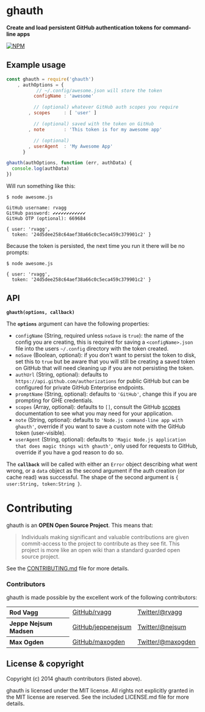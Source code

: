 # ghauth

**Create and load persistent GitHub authentication tokens for command-line apps**

[![NPM](https://nodei.co/npm/ghauth.png?mini=true)](https://nodei.co/npm/ghauth/)

## Example usage

```js
const ghauth = require('ghauth')
    , authOptions = {
           // ~/.config/awesome.json will store the token
          configName : 'awesome'

          // (optional) whatever GitHub auth scopes you require
        , scopes     : [ 'user' ]

          // (optional) saved with the token on GitHub
        , note       : 'This token is for my awesome app'

          // (optional)
        , userAgent  : 'My Awesome App'
      }

ghauth(authOptions, function (err, authData) {
  console.log(authData)
})
```

Will run something like this:

```
$ node awesome.js

GitHub username: rvagg
GitHub password: ✔✔✔✔✔✔✔✔✔✔✔✔
GitHub OTP (optional): 669684

{ user: 'rvagg',
  token: '24d5dee258c64aef38a66c0c5eca459c379901c2' }
```

Because the token is persisted, the next time you run it there will be no prompts:


```
$ node awesome.js

{ user: 'rvagg',
  token: '24d5dee258c64aef38a66c0c5eca459c379901c2' }
```

## API

<b><code>ghauth(options, callback)</code></b>

The <b><code>options</code></b> argument can have the following properties:

* `configName` (String, required unless `noSave` is `true`): the name of the config you are creating, this is required for saving a `<configName>.json` file into the users `~/.config` directory with the token created.
* `noSave` (Boolean, optional): if you don't want to persist the token to disk, set this to `true` but be aware that you will still be creating a saved token on GitHub that will need cleaning up if you are not persisting the token.
* `authUrl` (String, optional):  defaults to `https://api.github.com/authorizations` for public GitHub but can be configured for private GitHub Enterprise endpoints.
* `promptName` (String, optional): defaults to `'GitHub'`, change this if you are prompting for GHE credentials.
* `scopes` (Array, optional): defaults to `[]`, consult the GitHub [scopes](https://developer.github.com/v3/oauth/#scopes) documentation to see what you may need for your application.
* `note` (String, optional):  defaults to `'Node.js command-line app with ghauth'`, override if you want to save a custom note with the GitHub token (user-visible).
* `userAgent` (String, optional): defaults to `'Magic Node.js application that does magic things with ghauth'`, only used for requests to GitHub, override if you have a god reason to do so.

The <b><code>callback</code></b> will be called with either an `Error` object describing what went wrong, or a `data` object as the second argument if the auth creation (or cache read) was successful. The shape of the second argument is `{ user:String, token:String }`.

# Contributing

ghauth is an **OPEN Open Source Project**. This means that:

> Individuals making significant and valuable contributions are given commit-access to the project to contribute as they see fit. This project is more like an open wiki than a standard guarded open source project.

See the [CONTRIBUTING.md](https://github.com/rvagg/ghauth/blob/master/CONTRIBUTING.md) file for more details.

### Contributors

ghauth is made possible by the excellent work of the following contributors:

<table><tbody>
<tr><th align="left">Rod Vagg</th><td><a href="https://github.com/rvagg">GitHub/rvagg</a></td><td><a href="http://twitter.com/rvagg">Twitter/@rvagg</a></td></tr>
<tr><th align="left">Jeppe Nejsum Madsen</th><td><a href="https://github.com/jeppenejsum">GitHub/jeppenejsum</a></td><td><a href="http://twitter.com/nejsum">Twitter/@nejsum</a></td></tr>
<tr><th align="left">Max Ogden</th><td><a href="https://github.com/maxogden">GitHub/maxogden</a></td><td><a href="http://twitter.com/maxogden">Twitter/@maxogden</a></td></tr>
</tbody></table>

License &amp; copyright
-------------------

Copyright (c) 2014 ghauth contributors (listed above).

ghauth is licensed under the MIT license. All rights not explicitly granted in the MIT license are reserved. See the included LICENSE.md file for more details.